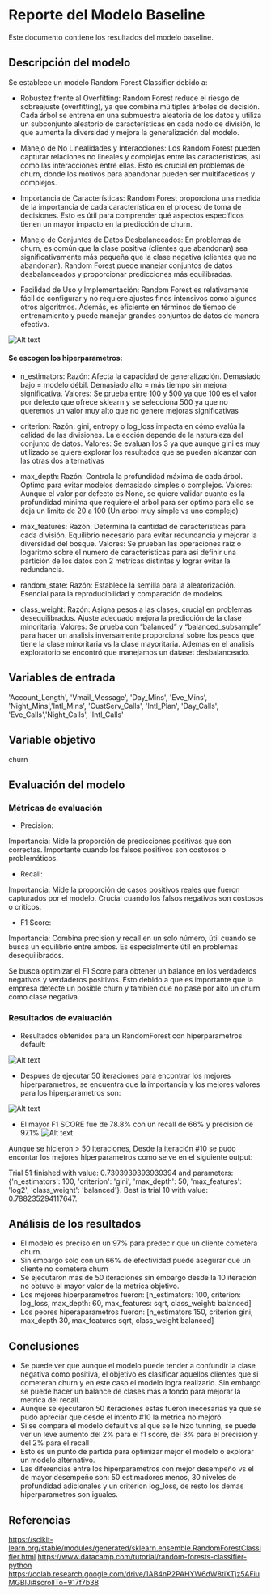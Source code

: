 # Reporte del Modelo Baseline

Este documento contiene los resultados del modelo baseline.

## Descripción del modelo

Se establece un modelo Random Forest Classifier debido a: 
- Robustez frente al Overfitting:
Random Forest reduce el riesgo de sobreajuste (overfitting), ya que combina múltiples árboles de decisión. Cada árbol se entrena en una submuestra aleatoria de los datos y utiliza un subconjunto aleatorio de características en cada nodo de división, lo que aumenta la diversidad y mejora la generalización del modelo.

- Manejo de No Linealidades y Interacciones:
Los Random Forest pueden capturar relaciones no lineales y complejas entre las características, así como las interacciones entre ellas. Esto es crucial en problemas de churn, donde los motivos para abandonar pueden ser multifacéticos y complejos.
- Importancia de Características:
Random Forest proporciona una medida de la importancia de cada característica en el proceso de toma de decisiones. Esto es útil para comprender qué aspectos específicos tienen un mayor impacto en la predicción de churn.

- Manejo de Conjuntos de Datos Desbalanceados:
En problemas de churn, es común que la clase positiva (clientes que abandonan) sea significativamente más pequeña que la clase negativa (clientes que no abandonan). Random Forest puede manejar conjuntos de datos desbalanceados y proporcionar predicciones más equilibradas.

- Facilidad de Uso y Implementación:
Random Forest es relativamente fácil de configurar y no requiere ajustes finos intensivos como algunos otros algoritmos. Además, es eficiente en términos de tiempo de entrenamiento y puede manejar grandes conjuntos de datos de manera efectiva.

![Alt text](image-2.png)

#### Se escogen los hiperparametros: 

- n_estimators:
Razón: Afecta la capacidad de generalización. Demasiado bajo = modelo débil. Demasiado alto = más tiempo sin mejora significativa.
Valores: Se prueba entre 100 y 500 ya que 100 es el valor por defecto que ofrece sklearn y se selecciona 500 ya que no queremos un valor muy alto que no genere mejoras significativas
- criterion:
Razón: gini, entropy o log_loss impacta en cómo evalúa la calidad de las divisiones. La elección depende de la naturaleza del conjunto de datos.
Valores: Se evaluan los 3 ya que aunque gini es muy utilizado se quiere explorar los resultados que se pueden alcanzar con las otras dos alternativas 

- max_depth:
Razón: Controla la profundidad máxima de cada árbol. Óptimo para evitar modelos demasiado simples o complejos.
Valores: Aunque el valor por defecto es None, se quiere validar cuanto es la profundidad minima que requiere el arbol para ser optimo para ello se deja un limite de 20 a 100 (Un arbol muy simple vs uno complejo)

- max_features:
Razón: Determina la cantidad de características para cada división. Equilibrio necesario para evitar redundancia y mejorar la diversidad del bosque.
Valores: Se prueban las operaciones raiz o logaritmo sobre el numero de caracteristicas para asi definir una partición de los datos con 2 metricas distintas y lograr evitar la redundancia.

- random_state:
Razón: Establece la semilla para la aleatorización. Esencial para la reproducibilidad y comparación de modelos.


- class_weight:
Razón: Asigna pesos a las clases, crucial en problemas desequilibrados. Ajuste adecuado mejora la predicción de la clase minoritaria.
Valores: Se prueba con “balanced” y “balanced_subsample” para hacer un analisis inversamente proporcional sobre los pesos que tiene la clase minoritaria vs la clase mayoritaria. Ademas en el analisis exploratorio se encontró que manejamos un dataset desbalanceado.

## Variables de entrada

'Account_Length', 'Vmail_Message', 'Day_Mins', 'Eve_Mins', 'Night_Mins','Intl_Mins', 'CustServ_Calls', 'Intl_Plan', 'Day_Calls', 'Eve_Calls','Night_Calls', 'Intl_Calls'

## Variable objetivo
churn

## Evaluación del modelo

### Métricas de evaluación

- Precision:

Importancia: Mide la proporción de predicciones positivas que son correctas. Importante cuando los falsos positivos son costosos o problemáticos.

- Recall:

Importancia: Mide la proporción de casos positivos reales que fueron capturados por el modelo. Crucial cuando los falsos negativos son costosos o críticos.

- F1 Score:

Importancia: Combina precision y recall en un solo número, útil cuando se busca un equilibrio entre ambos. Es especialmente útil en problemas desequilibrados.

Se busca optimizar el F1 Score para obtener un balance  en los verdaderos negativos y verdaderos positivos. Esto debido a que es importante que la empresa detecte un posible churn y tambien que no pase por alto un churn como clase negativa.

### Resultados de evaluación

- Resultados obtenidos para un RandomForest con hiperparametros default:

![Alt text](image-3.png)

- Despues de ejecutar 50 iteraciones para encontrar los mejores hiperparametros, se encuentra que la importancia y los mejores valores para los hiperparametros son:

![Alt text](image.png)

- El mayor F1 SCORE fue de 78.8% con un recall de 66% y precision de 97.1%
![Alt text](image-1.png)

Aunque se hicieron > 50 iteraciones, Desde la iteración #10 se pudo encontar los mejores hiperparametros como se ve en el siguiente output:

Trial 51 finished with value: 0.7393939393939394 and parameters: {'n_estimators': 100, 'criterion': 'gini', 'max_depth': 50, 'max_features': 'log2', 'class_weight': 'balanced'}. Best is trial 10 with value: 0.788235294117647.

## Análisis de los resultados

- El modelo es preciso en un 97% para predecir que un cliente cometera churn. 
- Sin embargo solo con un 66% de efectividad puede asegurar que un cliente no cometera churn
- Se ejecutaron mas de 50 iteraciones sin embargo desde la 10 iteración no obtuvo el mayor valor de la metrica objetivo.
- Los mejores hiperparametros fueron: [n_estimators: 100, criterion: log_loss, max_depth: 60, max_features: sqrt, class_weight: balanced]
- Los peores hiperaparametros fueron: [n_estimators 150, criterion gini, max_depth 30, max_features sqrt, class_weight balanced]

## Conclusiones

- Se puede ver que aunque el modelo puede tender a confundir la clase negativa como positiva, el objetivo es clasificar aquellos clientes que si cometeran churn y en este caso 
el modelo logra realizarlo. Sin embargo se puede hacer un balance de clases mas a fondo para mejorar la metrica del recall.
- Aunque se ejecutaron 50 iteraciones estas fueron inecesarias ya que se pudo apreciar que desde el intento #10 la metrica no mejoró
- Si se compara el modelo default vs al que se le hizo tunning, se puede ver un leve aumento del 2% para el f1 score, del 3% para el precision y del 2% para el recall
- Esto es un punto de partida para optimizar mejor el modelo o explorar un modelo alternativo.
- Las diferencias entre los hiperparametros con mejor desempeño vs el de mayor desempeño son: 50 estimadores menos, 30 niveles de profundidad adicionales y un criterion log_loss, de resto los demas hiperparametros son iguales.

## Referencias

https://scikit-learn.org/stable/modules/generated/sklearn.ensemble.RandomForestClassifier.html
https://www.datacamp.com/tutorial/random-forests-classifier-python
https://colab.research.google.com/drive/1AB4nP2PAHYW6dW8tiXTjz5AFiuMGBlJi#scrollTo=917f7b38
